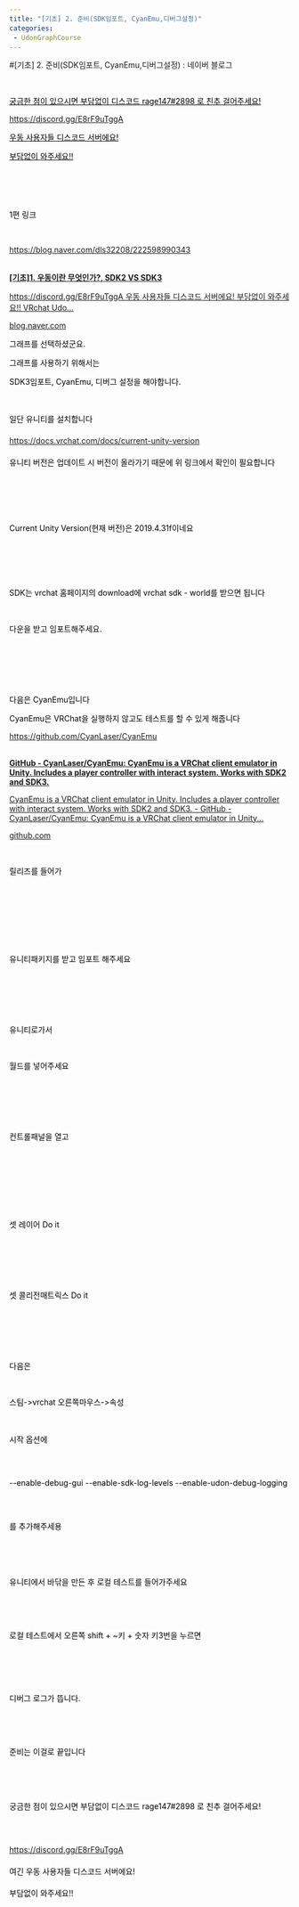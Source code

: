 ```yaml
---
title: "[기초] 2. 준비(SDK임포트, CyanEmu,디버그설정)"
categories:
 - UdonGraphCourse
---
```

#[기초] 2. 준비(SDK임포트, CyanEmu,디버그설정) : 네이버 블로그
<div class="wrap_rabbit pcol2 _param(1) _postViewArea222598993383" id="post-view222598993383">
<!-- Rabbit HTML --><div class="se-viewer se-theme-default" lang="ko-KR">
<!-- SE_DOC_HEADER_END -->
<div class="se-main-container">
<div class="se-component se-text se-l-default" id="SE-a3f99e16-0a00-43d2-b8d8-24b2e003ec8b">
<div class="se-component-content">
<div class="se-section se-section-text se-l-default">
<div class="se-module se-module-text">
<!-- SE-TEXT { --><p class="se-text-paragraph se-text-paragraph-align-" id="SE-4bea1449-5408-414a-bb11-5dd8458007a4" style=""><span class="se-fs- se-ff- se-style-unset" id="SE-74655edc-9772-469e-be7b-142bb6e60e5e" style="color:#000000;"><u>​</u></span></p><!-- } SE-TEXT --><!-- SE-TEXT { --><p class="se-text-paragraph se-text-paragraph-align-" id="SE-d87399f2-5ffd-467f-b6d7-3d92f40a709b" style=""><span class="se-fs- se-ff- se-style-unset" id="SE-2dd8f2e9-4c0e-41df-8da7-ac9fb1371e29" style="color:#000000;background-color:#ffffff;"><u>궁금한 점이 있으시면 부담없이 디스코드 rage147#2898 로 친추 걸어주세요!</u></span></p><!-- } SE-TEXT --><!-- SE-TEXT { --><p class="se-text-paragraph se-text-paragraph-align-" id="SE-4d6c5e45-197c-4180-9dec-8c29f4e3bf20" style=""><span class="se-fs- se-ff- se-style-unset" id="SE-842fe591-c429-42c9-8f50-8e15c0f31bfe" style="color:#000000;background-color:#ffffff;"><a class="se-link" href="https://discord.gg/E8rF9uTggA" target="_blank"><u>https://discord.gg/E8rF9uTggA</u></a></span></p><!-- } SE-TEXT --><!-- SE-TEXT { --><p class="se-text-paragraph se-text-paragraph-align-" id="SE-51ad0dd1-c72c-480d-a39c-75196ae91c41" style=""><span class="se-fs- se-ff- se-style-unset" id="SE-873e7262-c532-402b-8d57-a76e793805c4" style="color:#000000;background-color:#ffffff;"><u>우동 사용자들 디스코드 서버에요!</u></span></p><!-- } SE-TEXT --><!-- SE-TEXT { --><p class="se-text-paragraph se-text-paragraph-align-" id="SE-fe4b39f1-09f4-486b-98a4-0c5023088e4d" style=""><span class="se-fs- se-ff- se-style-unset" id="SE-8b147722-0b1e-4f09-8f86-dd56574d9ca7" style="color:#000000;background-color:#ffffff;"><u>부담없이 와주세요!!</u></span></p><!-- } SE-TEXT --><!-- SE-TEXT { --><p class="se-text-paragraph se-text-paragraph-align-" id="SE-36699c43-a993-4fa1-9537-80ce7b6e69bd" style=""><span class="se-fs- se-ff- se-style-unset" id="SE-e4ba56a1-050f-47cd-a68a-0cbb1d017346" style="color:#000000;"><u>​</u></span></p><!-- } SE-TEXT --><!-- SE-TEXT { --><p class="se-text-paragraph se-text-paragraph-align-left" id="SE-f85371ef-fb40-4be4-a7b0-c5787561c5c8" style="line-height:1.8;"><span class="se-fs-fs15 se-ff-nanumgothic se-style-unset" id="SE-ac512da7-1645-4971-8484-69e49f86bb9b" style="color:#000000;">​</span></p><!-- } SE-TEXT --><!-- SE-TEXT { --><p class="se-text-paragraph se-text-paragraph-align-" id="SE-821fbbac-d7e0-481b-bfa9-e733ca0c1178" style=""><span class="se-fs- se-ff-" id="SE-3fea0809-106a-4666-bb85-b0b25443c7f0" style="color:#000000;background-color:#ffffff;">1편 링크</span></p><!-- } SE-TEXT --><!-- SE-TEXT { --><p class="se-text-paragraph se-text-paragraph-align-" id="SE-142542dd-2f89-4a9c-ab53-fab7d40dedb2" style=""><span class="se-fs- se-ff-" id="SE-15024b6b-3adc-4a70-9a6a-fbf159f41c74" style="color:#000000;">​</span></p><!-- } SE-TEXT --><!-- SE-TEXT { --><p class="se-text-paragraph se-text-paragraph-align-" id="SE-052e8bee-ead6-44b5-bf40-f8a64b8277ee" style=""><span class="se-fs- se-ff-" id="SE-e3ae657d-02f4-4502-adce-61a744c99867" style="color:#000000;background-color:#ffffff;"><a class="se-link" href="https://blog.naver.com/dls32208/222598990343" target="_blank">https://blog.naver.com/dls32208/222598990343</a></span></p><!-- } SE-TEXT -->
</div>
</div>
</div>
</div> <div class="se-component se-oglink se-l-image" id="SE-6c1fd6c9-407b-49a8-a56d-1fc232eed41c">
<div class="se-component-content">
<div class="se-section se-section-oglink se-l-image se-section-align-">
<div class="se-module se-module-oglink">
<a class="se-oglink-thumbnail" href="https://blog.naver.com/dls32208/222598990343" target="_blank">
<img alt="" class="se-oglink-thumbnail-resource" src="https://dthumb-phinf.pstatic.net/?src=%22https%3A%2F%2Fblogimgs.pstatic.net%2Fnblog%2Fmylog%2Fpost%2Fog_default_image_160610.png%22&amp;type=ff120">
</a>
<a class="se-oglink-info" href="https://blog.naver.com/dls32208/222598990343" target="_blank">
<div class="se-oglink-info-container">
<strong class="se-oglink-title">[기초]1. 우동이란 무엇인가?, SDK2 VS SDK3</strong>
<p class="se-oglink-summary">https://discord.gg/E8rF9uTggA 우동 사용자들 디스코드 서버에요! 부담없이 와주세요!! VRchat Udo...</p>
<p class="se-oglink-url">blog.naver.com</p>
</div>
</a>
</div>
</div>
</div>
<script class="__se_module_data" data-module='{"type":"v2_oglink", "id" :"SE-6c1fd6c9-407b-49a8-a56d-1fc232eed41c", "data" : {"link" : "https://blog.naver.com/dls32208/222598990343", "isVideo" : "false", "thumbnail" : "https://dthumb-phinf.pstatic.net/?src=%22https%3A%2F%2Fblogimgs.pstatic.net%2Fnblog%2Fmylog%2Fpost%2Fog_default_image_160610.png%22&amp;type=ff120"}}' type="text/data"></script>
</div> <div class="se-component se-text se-l-default" id="SE-4c2cd798-5124-4f90-8a25-80d0daf73a22">
<div class="se-component-content">
<div class="se-section se-section-text se-l-default">
<div class="se-module se-module-text">
<!-- SE-TEXT { --><p class="se-text-paragraph se-text-paragraph-align-" id="SE-5882617b-f7d1-4999-ad98-c285f10f3779" style=""><span class="se-fs- se-ff-" id="SE-a3a41668-bdb7-4526-9b46-f32c226a95a2" style="color:#000000;background-color:#ffffff;">그래프를 선택하셨군요.</span></p><!-- } SE-TEXT --><!-- SE-TEXT { --><p class="se-text-paragraph se-text-paragraph-align-" id="SE-f920ab9f-9228-44a2-8889-89d2fcbefc22" style=""><span class="se-fs- se-ff-" id="SE-c7568950-7c12-4bce-b0bf-40ab7074ad88" style="color:#000000;background-color:#ffffff;">그래프를 사용하기 위해서는 </span></p><!-- } SE-TEXT --><!-- SE-TEXT { --><p class="se-text-paragraph se-text-paragraph-align-" id="SE-417ee0c5-cb7c-43c5-8f63-0fd95b39a78e" style=""><span class="se-fs- se-ff-" id="SE-01f03ccd-8120-434d-9a9b-26316196d9f1" style="color:#000000;background-color:#ffffff;">SDK3임포트, CyanEmu, 디버그 설정을 해야합니다.</span></p><!-- } SE-TEXT --><!-- SE-TEXT { --><p class="se-text-paragraph se-text-paragraph-align-" id="SE-b9199b89-0364-4a75-9997-825d34d6cb0e" style=""><span class="se-fs- se-ff-" id="SE-41c86b8c-7edb-4bc6-acd9-642d9ccfc70b" style="color:#000000;">​</span></p><!-- } SE-TEXT --><!-- SE-TEXT { --><p class="se-text-paragraph se-text-paragraph-align-left" id="SE-1967c0c8-5c9a-4c80-9c1b-f662381165aa" style="line-height:1.8;"><span class="se-fs-fs15 se-ff-nanumgothic se-style-unset" id="SE-098e956e-702f-44fe-a0b5-8f3c51bc9bee" style="color:#000000;background-color:#ffffff;">일단 유니티를 설치합니다</span></p><!-- } SE-TEXT --><!-- SE-TEXT { --><p class="se-text-paragraph se-text-paragraph-align-left" id="SE-e5873467-2142-4918-9db7-8812015b0e6c" style="line-height:1.8;"><span class="se-fs-fs15 se-ff-nanumgothic se-style-unset" id="SE-37482107-eb4a-4d7d-822a-899ea30640ab" style="color:#000000;background-color:#ffffff;"><a class="se-link" href="https://docs.vrchat.com/docs/current-unity-version" target="_blank"><u>https://docs.vrchat.com/docs/current-unity-version</u></a></span></p><!-- } SE-TEXT --><!-- SE-TEXT { --><p class="se-text-paragraph se-text-paragraph-align-left" id="SE-920d3feb-452f-466f-83e9-88cc67cb6180" style="line-height:1.8;"><span class="se-fs-fs15 se-ff-nanumgothic se-style-unset" id="SE-231ae295-3674-4d26-8f73-ba700a5312fa" style="color:#000000;background-color:#ffffff;">유니티 버전은 업데이트 시 버전이 올라가기 때문에 위 링크에서 확인이 필요합니다</span></p><!-- } SE-TEXT --><!-- SE-TEXT { --><p class="se-text-paragraph se-text-paragraph-align-left" id="SE-9c172815-b781-4a68-960d-38d678756e64" style="line-height:1.8;"><span class="se-fs-fs15 se-ff-nanumgothic se-style-unset" id="SE-4906c880-d8d4-47a7-8e45-cdf38c6024e0" style="color:#000000;background-color:#ffffff;">​</span></p><!-- } SE-TEXT --><!-- SE-TEXT { --><p class="se-text-paragraph se-text-paragraph-align-left" id="SE-d86c03ac-c7ea-4843-b1bd-5c81ab563154" style="line-height:1.8;"><span class="se-fs-fs15 se-ff-nanumgothic se-style-unset" id="SE-57eb5b4c-b92d-441f-8824-b16c2abd6446" style="color:#000000;background-color:#ffffff;">​</span></p><!-- } SE-TEXT --><!-- SE-TEXT { --><p class="se-text-paragraph se-text-paragraph-align-left" id="SE-8f9d1fea-5508-4748-905f-4db7487dc309" style="line-height:1.8;"><span class="se-fs-fs15 se-ff-nanumgothic se-style-unset" id="SE-1bec1fb7-4534-46b0-b75c-e23896e34d04" style="color:#000000;background-color:#ffffff;">Current Unity Version(현재 버전)은 2019.4.31f이네요</span></p><!-- } SE-TEXT -->
</div>
</div>
</div>
</div> <div class="se-component se-image se-l-default" id="SE-075d62c5-319c-4b0a-80a1-3577e124bdff">
<div class="se-component-content se-component-content-fit">
<div class="se-section se-section-image se-l-default se-section-align-left">
<div class="se-module se-module-image" style="">
<a class="se-module-image-link __se_image_link __se_link" data-linkdata='{"id" : "SE-075d62c5-319c-4b0a-80a1-3577e124bdff", "src" : "https://raw.githubusercontent.com/rage147-OwO/rage147-OwO.github.io/master/_images/images/2021-12-19-[기초] 2. 준비(SDK임포트, CyanEmu,디버그설정)/0.png", "originalWidth" : "773", "originalHeight" : "637", "linkUse" : "false", "link" : ""}' data-linktype="img" href="#" onclick="return false;" style="">
<img alt="" class="se-image-resource" src="https://raw.githubusercontent.com/rage147-OwO/rage147-OwO.github.io/master/_images/images/2021-12-19-[기초] 2. 준비(SDK임포트, CyanEmu,디버그설정)/0.png">
</a>
</div>
</div>
</div>
</div>
<div class="se-component se-image se-l-default" id="SE-13968244-e6a8-496b-b5ca-805770937247">
<div class="se-component-content se-component-content-fit">
<div class="se-section se-section-image se-l-default se-section-align-left">
<div class="se-module se-module-image" style="">
<a class="se-module-image-link __se_image_link __se_link" data-linkdata='{"id" : "SE-13968244-e6a8-496b-b5ca-805770937247", "src" : "https://raw.githubusercontent.com/rage147-OwO/rage147-OwO.github.io/master/_images/images/2021-12-19-[기초] 2. 준비(SDK임포트, CyanEmu,디버그설정)/1.png", "originalWidth" : "773", "originalHeight" : "424", "linkUse" : "false", "link" : ""}' data-linktype="img" href="#" onclick="return false;" style="">
<img alt="" class="se-image-resource" src="https://raw.githubusercontent.com/rage147-OwO/rage147-OwO.github.io/master/_images/images/2021-12-19-[기초] 2. 준비(SDK임포트, CyanEmu,디버그설정)/1.png">
</a>
</div>
</div>
</div>
</div>
<div class="se-component se-text se-l-default" id="SE-f5b04435-5dc9-4283-9d51-25bb5000a1ad">
<div class="se-component-content">
<div class="se-section se-section-text se-l-default">
<div class="se-module se-module-text">
<!-- SE-TEXT { --><p class="se-text-paragraph se-text-paragraph-align-" id="SE-299eeb25-f52b-43d4-a43c-a65be9794603" style=""><span class="se-fs- se-ff-" id="SE-0a97e811-eece-4b4e-8ae1-edeade640733" style="color:#000000;">​</span></p><!-- } SE-TEXT --><!-- SE-TEXT { --><p class="se-text-paragraph se-text-paragraph-align-" id="SE-9809c1f3-1417-4840-8345-03b6139ce0cc" style=""><span class="se-fs- se-ff-" id="SE-995de317-79fd-41c7-883d-b494aeee7d98" style="color:#000000;background-color:#ffffff;">SDK는 </span><span class="se-fs-fs15 se-ff-nanumgothic se-style-unset" id="SE-77e01f14-6dc1-4a27-a2f4-7a7ebe0e3b40" style="color:#000000;background-color:#ffffff;">vrchat 홈페이지의 download에 vrchat sdk - world를 받으면 됩니다</span></p><!-- } SE-TEXT -->
</div>
</div>
</div>
</div> <div class="se-component se-image se-l-default" id="SE-23364427-9f42-4311-9d72-e7ff3baad72d">
<div class="se-component-content se-component-content-fit">
<div class="se-section se-section-image se-l-default se-section-align-">
<div class="se-module se-module-image" style="">
<a class="se-module-image-link __se_image_link __se_link" data-linkdata='{"id" : "SE-23364427-9f42-4311-9d72-e7ff3baad72d", "src" : "https://raw.githubusercontent.com/rage147-OwO/rage147-OwO.github.io/master/_images/images/2021-12-19-[기초] 2. 준비(SDK임포트, CyanEmu,디버그설정)/2.png", "originalWidth" : "773", "originalHeight" : "473", "linkUse" : "false", "link" : ""}' data-linktype="img" href="#" onclick="return false;" style="">
<img alt="" class="se-image-resource" src="https://raw.githubusercontent.com/rage147-OwO/rage147-OwO.github.io/master/_images/images/2021-12-19-[기초] 2. 준비(SDK임포트, CyanEmu,디버그설정)/2.png">
</a>
</div>
</div>
</div>
</div>
<div class="se-component se-text se-l-default" id="SE-b9c9372f-4eb0-4f9b-9ef5-f66b51ddee11">
<div class="se-component-content">
<div class="se-section se-section-text se-l-default">
<div class="se-module se-module-text">
<!-- SE-TEXT { --><p class="se-text-paragraph se-text-paragraph-align-" id="SE-3b59f601-e16d-4b00-9a52-6004201fe3d2" style=""><span class="se-fs- se-ff-" id="SE-fc20509e-55de-475f-bfa1-79bb635a973e" style="color:#000000;background-color:#ffffff;">다운을 받고 임포트해주세요.</span></p><!-- } SE-TEXT --><!-- SE-TEXT { --><p class="se-text-paragraph se-text-paragraph-align-" id="SE-f8682c48-3edb-4097-83cc-883a7f384d66" style=""><span class="se-fs- se-ff-" id="SE-c8c4c6a8-4f36-4e96-86ab-9a9f090e9264" style="color:#000000;">​</span></p><!-- } SE-TEXT --><!-- SE-TEXT { --><p class="se-text-paragraph se-text-paragraph-align-" id="SE-82471ca3-d575-48e2-9924-19bf30605e0b" style=""><span class="se-fs- se-ff-" id="SE-997ed674-956f-45c7-b8eb-737770891898" style="color:#000000;">​</span></p><!-- } SE-TEXT --><!-- SE-TEXT { --><p class="se-text-paragraph se-text-paragraph-align-" id="SE-a9e95c86-a9e0-44b2-9af0-6dfab9ded75a" style=""><span class="se-fs- se-ff-" id="SE-05ad237e-93a6-4cf2-9038-ee3bc394b888" style="color:#000000;">​</span></p><!-- } SE-TEXT --><!-- SE-TEXT { --><p class="se-text-paragraph se-text-paragraph-align-" id="SE-940baa88-f965-4a16-860e-6cf3c2e8019a" style=""><span class="se-fs- se-ff-" id="SE-7e1638dc-f386-4d1e-8469-791fa8244e9a" style="color:#000000;background-color:#ffffff;">다음은 CyanEmu입니다</span></p><!-- } SE-TEXT --><!-- SE-TEXT { --><p class="se-text-paragraph se-text-paragraph-align-" id="SE-22159658-239c-49a5-9165-4d220048d765" style=""><span class="se-fs- se-ff-" id="SE-f5d59ec9-f069-4bb5-aeb7-72f087db8428" style="color:#000000;background-color:#ffffff;">CyanEmu은 VRChat을 실행하지 않고도 테스트를 할 수 있게 해줍니다</span></p><!-- } SE-TEXT --><!-- SE-TEXT { --><p class="se-text-paragraph se-text-paragraph-align-" id="SE-8ecca86e-c1df-45ba-afd5-3f2bcbbe92d0" style=""><span class="se-fs- se-ff-" id="SE-9bb65cd1-b3e4-4979-9a75-56e579c99d17" style="color:#000000;background-color:#ffffff;"><a class="se-link" href="https://github.com/CyanLaser/CyanEmu" target="_blank">https://github.com/CyanLaser/CyanEmu</a></span></p><!-- } SE-TEXT -->
</div>
</div>
</div>
</div> <div class="se-component se-oglink se-l-large_image" id="SE-34820224-77d9-4a98-9648-dcacf420c1a1">
<div class="se-component-content">
<div class="se-section se-section-oglink se-l-large_image se-section-align-">
<div class="se-module se-module-oglink">
<a class="se-oglink-thumbnail" href="https://github.com/CyanLaser/CyanEmu" target="_blank">
<img alt="" class="se-oglink-thumbnail-resource" src="https://dthumb-phinf.pstatic.net/?src=%22https%3A%2F%2Fopengraph.githubassets.com%2F0b4d3006d4548f4eee632cf1a506197cfe98fdb4a122a9293a796760274d5224%2FCyanLaser%2FCyanEmu%22&amp;type=ff500_300"/>
</a>
<a class="se-oglink-info" href="https://github.com/CyanLaser/CyanEmu" target="_blank">
<div class="se-oglink-info-container">
<strong class="se-oglink-title">GitHub - CyanLaser/CyanEmu: CyanEmu is a VRChat client emulator in Unity. Includes a player controller with interact system. Works with SDK2 and SDK3.</strong>
<p class="se-oglink-summary">CyanEmu is a VRChat client emulator in Unity. Includes a player controller with interact system. Works with SDK2 and SDK3. - GitHub - CyanLaser/CyanEmu: CyanEmu is a VRChat client emulator in Unity...</p>
<p class="se-oglink-url">github.com</p>
</div>
</a>
</div>
</div>
</div>
<script class="__se_module_data" data-module='{"type":"v2_oglink", "id" :"SE-34820224-77d9-4a98-9648-dcacf420c1a1", "data" : {"link" : "https://github.com/CyanLaser/CyanEmu", "isVideo" : "false", "thumbnail" : "https://dthumb-phinf.pstatic.net/?src=%22https%3A%2F%2Fopengraph.githubassets.com%2F0b4d3006d4548f4eee632cf1a506197cfe98fdb4a122a9293a796760274d5224%2FCyanLaser%2FCyanEmu%22&amp;type=ff500_300"}}' type="text/data"></script>
</div> <div class="se-component se-image se-l-default" id="SE-8e4f0098-b661-4283-ace8-a2965d92018a">
<div class="se-component-content se-component-content-fit">
<div class="se-section se-section-image se-l-default se-section-align-">
<div class="se-module se-module-image" style="">
<a class="se-module-image-link __se_image_link __se_link" data-linkdata='{"id" : "SE-8e4f0098-b661-4283-ace8-a2965d92018a", "src" : "https://postfiles.pstatic.net/MjAyMTEyMTlfOTYg/MDAxNjM5ODUzODM5NzYx.RlawFHA9KVrS_d_B0jHsLnpVKDJbOM9ao5e86UjHwKQg.Nhp9I2j14YC6haDCFQYUCUDax_02uQc-kFGiuPbiD58g.PNG.dls32208/image.png", "originalWidth" : "962", "originalHeight" : "1049", "linkUse" : "false", "link" : ""}' data-linktype="img" href="#" onclick="return false;" style="">
<img alt="" class="se-image-resource" data-height="965" data-lazy-src="https://postfiles.pstatic.net/MjAyMTEyMTlfOTYg/MDAxNjM5ODUzODM5NzYx.RlawFHA9KVrS_d_B0jHsLnpVKDJbOM9ao5e86UjHwKQg.Nhp9I2j14YC6haDCFQYUCUDax_02uQc-kFGiuPbiD58g.PNG.dls32208/image.png?type=w773" data-width="886" src="https://raw.githubusercontent.com/rage147-OwO/rage147-OwO.github.io/master/_images/images/2021-12-19-[기초] 2. 준비(SDK임포트, CyanEmu,디버그설정)/3.png"/>
</a>
</div>
</div>
</div>
</div>
<div class="se-component se-text se-l-default" id="SE-2f229211-7887-455d-8917-4d0bf35abf40">
<div class="se-component-content">
<div class="se-section se-section-text se-l-default">
<div class="se-module se-module-text">
<!-- SE-TEXT { --><p class="se-text-paragraph se-text-paragraph-align-" id="SE-86bb38ca-d96a-4ab3-beec-cb6f6b2616c8" style=""><span class="se-fs- se-ff-" id="SE-c6df303a-09af-4e1f-aca5-a651aebd9b8a" style="color:#000000;background-color:#ffffff;">릴리즈를 들어가</span></p><!-- } SE-TEXT --><!-- SE-TEXT { --><p class="se-text-paragraph se-text-paragraph-align-" id="SE-e8ddd6bc-2152-45b7-9f84-8af763a196fb" style=""><span class="se-fs- se-ff-" id="SE-d7a24709-7785-40e0-b6dc-7f7d122f3772" style="color:#000000;">​</span></p><!-- } SE-TEXT --><!-- SE-TEXT { --><p class="se-text-paragraph se-text-paragraph-align-" id="SE-b8865a6d-d72b-44f1-874f-23b9bcaa2396" style=""><span class="se-fs- se-ff-" id="SE-65bde51f-9d75-4b81-8a07-4450f8af70b5" style="color:#000000;">​</span></p><!-- } SE-TEXT --><!-- SE-TEXT { --><p class="se-text-paragraph se-text-paragraph-align-" id="SE-f0c1b905-bec5-4955-82e2-f4335c5677ea" style=""><span class="se-fs- se-ff-" id="SE-78f3abb0-e4dc-44bb-be2e-92403e50352f" style="color:#000000;">​</span></p><!-- } SE-TEXT -->
</div>
</div>
</div>
</div> <div class="se-component se-image se-l-default" id="SE-7a8430cb-be05-4aa6-8054-2307206ee6f5">
<div class="se-component-content se-component-content-fit">
<div class="se-section se-section-image se-l-default se-section-align-">
<div class="se-module se-module-image" style="">
<a class="se-module-image-link __se_image_link __se_link" data-linkdata='{"id" : "SE-7a8430cb-be05-4aa6-8054-2307206ee6f5", "src" : "https://postfiles.pstatic.net/MjAyMTEyMTlfMTgg/MDAxNjM5ODUzODYyODM3.4T6G9wmkbIo9Wn3s49MbYUnN66tzVNEC5L0-jqpKv9sg.MgNyp5Obnf1s0Chco6DWHM_faJt0QkLLPopgGVwkV_wg.PNG.dls32208/image.png", "originalWidth" : "962", "originalHeight" : "1049", "linkUse" : "false", "link" : ""}' data-linktype="img" href="#" onclick="return false;" style="">
<img alt="" class="se-image-resource" data-height="965" data-lazy-src="https://postfiles.pstatic.net/MjAyMTEyMTlfMTgg/MDAxNjM5ODUzODYyODM3.4T6G9wmkbIo9Wn3s49MbYUnN66tzVNEC5L0-jqpKv9sg.MgNyp5Obnf1s0Chco6DWHM_faJt0QkLLPopgGVwkV_wg.PNG.dls32208/image.png?type=w773" data-width="886" src="https://raw.githubusercontent.com/rage147-OwO/rage147-OwO.github.io/master/_images/images/2021-12-19-[기초] 2. 준비(SDK임포트, CyanEmu,디버그설정)/4.png"/>
</a>
</div>
</div>
</div>
</div>
<div class="se-component se-text se-l-default" id="SE-fc805762-9f9f-419c-8515-1807745d000c">
<div class="se-component-content">
<div class="se-section se-section-text se-l-default">
<div class="se-module se-module-text">
<!-- SE-TEXT { --><p class="se-text-paragraph se-text-paragraph-align-" id="SE-91c30b27-1af7-4d2d-b779-690f006e991a" style=""><span class="se-fs- se-ff-" id="SE-4e0f6afc-5d54-48c9-8040-0f28b643ff52" style="color:#000000;background-color:#ffffff;">유니티패키지를 받고 임포트 해주세요</span></p><!-- } SE-TEXT --><!-- SE-TEXT { --><p class="se-text-paragraph se-text-paragraph-align-" id="SE-4685ebcd-ec56-4f3a-9a6d-67b4a98d441f" style=""><span class="se-fs- se-ff-" id="SE-12eae458-57be-4cdd-aeaf-85849f282fd9" style="color:#000000;">​</span></p><!-- } SE-TEXT --><!-- SE-TEXT { --><p class="se-text-paragraph se-text-paragraph-align-" id="SE-5771184a-aec3-4d75-aa67-344f03ac555a" style=""><span class="se-fs- se-ff-" id="SE-143df8d6-44bc-46a7-9f49-abe65abdbb67" style="color:#000000;">​</span></p><!-- } SE-TEXT --><!-- SE-TEXT { --><p class="se-text-paragraph se-text-paragraph-align-" id="SE-044052c2-487d-4dbe-b9f2-a7f61088fe4e" style=""><span class="se-fs- se-ff-" id="SE-2e26b475-127c-40a3-a045-253a4f8410d0" style="color:#000000;">​</span></p><!-- } SE-TEXT --><!-- SE-TEXT { --><p class="se-text-paragraph se-text-paragraph-align-" id="SE-ea307c6d-4dee-4b14-9c2b-115ece946e06" style=""><span class="se-fs- se-ff-" id="SE-9f2fb9d1-6e43-4e71-8795-fcd03c597a24" style="color:#000000;background-color:#ffffff;">유니티로가서</span></p><!-- } SE-TEXT -->
</div>
</div>
</div>
</div> <div class="se-component se-image se-l-default" id="SE-f1530840-04c6-4bfc-a4b8-e330b62da5f3">
<div class="se-component-content se-component-content-fit">
<div class="se-section se-section-image se-l-default se-section-align-">
<div class="se-module se-module-image" style="">
<a class="se-module-image-link __se_image_link __se_link" data-linkdata='{"id" : "SE-f1530840-04c6-4bfc-a4b8-e330b62da5f3", "src" : "https://raw.githubusercontent.com/rage147-OwO/rage147-OwO.github.io/master/_images/images/2021-12-19-[기초] 2. 준비(SDK임포트, CyanEmu,디버그설정)/5.png", "originalWidth" : "773", "originalHeight" : "363", "linkUse" : "false", "link" : ""}' data-linktype="img" href="#" onclick="return false;" style="">
<img alt="" class="se-image-resource" src="https://raw.githubusercontent.com/rage147-OwO/rage147-OwO.github.io/master/_images/images/2021-12-19-[기초] 2. 준비(SDK임포트, CyanEmu,디버그설정)/5.png"/>
</a>
</div>
</div>
</div>
</div>
<div class="se-component se-text se-l-default" id="SE-c35aaabd-0384-4487-be8a-cb52186334e9">
<div class="se-component-content">
<div class="se-section se-section-text se-l-default">
<div class="se-module se-module-text">
<!-- SE-TEXT { --><p class="se-text-paragraph se-text-paragraph-align-" id="SE-053bc1f4-6a91-4d9c-9cc3-d451e363ed81" style=""><span class="se-fs- se-ff-" id="SE-b9c49eb3-0a6b-4a6b-a231-a06ce6910a68" style="color:#000000;background-color:#ffffff;">월드를 넣어주세요</span></p><!-- } SE-TEXT --><!-- SE-TEXT { --><p class="se-text-paragraph se-text-paragraph-align-" id="SE-a8e9637e-ad01-4786-8c71-1ae5f02c9003" style=""><span class="se-fs- se-ff-" id="SE-efb06c0f-3015-4c39-b8f7-fde442fccc6f" style="color:#000000;">​</span></p><!-- } SE-TEXT --><!-- SE-TEXT { --><p class="se-text-paragraph se-text-paragraph-align-" id="SE-4fb0e136-db2a-43f7-ba9f-945e3655c930" style=""><span class="se-fs- se-ff-" id="SE-2d9d9a4a-26b4-48be-b04a-b9e7f9f0d694" style="color:#000000;">​</span></p><!-- } SE-TEXT -->
</div>
</div>
</div>
</div> <div class="se-component se-image se-l-default" id="SE-4cc791e9-fd9c-4f92-88cf-009075fbbb66">
<div class="se-component-content se-component-content-normal">
<div class="se-section se-section-image se-l-default se-section-align-" style="max-width:641px;">
<div class="se-module se-module-image" style="">
<a class="se-module-image-link __se_image_link __se_link" data-linkdata='{"id" : "SE-4cc791e9-fd9c-4f92-88cf-009075fbbb66", "src" : "https://raw.githubusercontent.com/rage147-OwO/rage147-OwO.github.io/master/_images/images/2021-12-19-[기초] 2. 준비(SDK임포트, CyanEmu,디버그설정)/6.png", "originalWidth" : "641", "originalHeight" : "494", "linkUse" : "false", "link" : ""}' data-linktype="img" href="#" onclick="return false;" style="">
<img alt="" class="se-image-resource" src="https://raw.githubusercontent.com/rage147-OwO/rage147-OwO.github.io/master/_images/images/2021-12-19-[기초] 2. 준비(SDK임포트, CyanEmu,디버그설정)/6.png"/>
</a>
</div>
</div>
</div>
</div>
<div class="se-component se-text se-l-default" id="SE-463fc619-1977-4dae-aec6-302cc73f4716">
<div class="se-component-content">
<div class="se-section se-section-text se-l-default">
<div class="se-module se-module-text">
<!-- SE-TEXT { --><p class="se-text-paragraph se-text-paragraph-align-" id="SE-9edca6ca-c244-43d6-b4ba-40d02b164c68" style=""><span class="se-fs- se-ff-" id="SE-c8b8c840-3fb7-40e9-8a95-928c2c6af12f" style="color:#000000;background-color:#ffffff;">컨트롤패널을 열고</span></p><!-- } SE-TEXT --><!-- SE-TEXT { --><p class="se-text-paragraph se-text-paragraph-align-" id="SE-d3207de7-d2aa-4cb2-9c03-70ecf009177b" style=""><span class="se-fs- se-ff-" id="SE-d26d2da5-4354-47f5-93c2-92f859acedf6" style="color:#000000;">​</span></p><!-- } SE-TEXT --><!-- SE-TEXT { --><p class="se-text-paragraph se-text-paragraph-align-" id="SE-1bf68f35-9a75-44ef-899c-d2a64587a6b8" style=""><span class="se-fs- se-ff-" id="SE-2950c5ba-cdfd-44e5-bd0d-17d1dad2ec47" style="color:#000000;">​</span></p><!-- } SE-TEXT --><!-- SE-TEXT { --><p class="se-text-paragraph se-text-paragraph-align-" id="SE-43da8439-865f-4271-8046-74f487d250b5" style=""><span class="se-fs- se-ff-" id="SE-c6503ebe-54bc-45a6-939d-4c8948f02a64" style="color:#000000;">​</span></p><!-- } SE-TEXT -->
</div>
</div>
</div>
</div> <div class="se-component se-image se-l-default" id="SE-fe024e75-4f5a-4600-8810-3287e90466a8">
<div class="se-component-content se-component-content-fit">
<div class="se-section se-section-image se-l-default se-section-align-">
<div class="se-module se-module-image" style="">
<a class="se-module-image-link __se_image_link __se_link" data-linkdata='{"id" : "SE-fe024e75-4f5a-4600-8810-3287e90466a8", "src" : "https://raw.githubusercontent.com/rage147-OwO/rage147-OwO.github.io/master/_images/images/2021-12-19-[기초] 2. 준비(SDK임포트, CyanEmu,디버그설정)/7.png", "originalWidth" : "766", "originalHeight" : "790", "linkUse" : "false", "link" : ""}' data-linktype="img" href="#" onclick="return false;" style="">
<img alt="" class="se-image-resource" src="https://raw.githubusercontent.com/rage147-OwO/rage147-OwO.github.io/master/_images/images/2021-12-19-[기초] 2. 준비(SDK임포트, CyanEmu,디버그설정)/7.png"/>
</a>
</div>
</div>
</div>
</div>
<div class="se-component se-text se-l-default" id="SE-31eaa96e-5f03-43e7-9117-99a6ca5f43c5">
<div class="se-component-content">
<div class="se-section se-section-text se-l-default">
<div class="se-module se-module-text">
<!-- SE-TEXT { --><p class="se-text-paragraph se-text-paragraph-align-" id="SE-a77c675e-1a72-4d20-b231-3037fe75be08" style=""><span class="se-fs- se-ff-" id="SE-4faf4b0a-c01e-4bc2-9d90-a362b82568ee" style="color:#000000;background-color:#ffffff;">셋 레이어 Do it</span></p><!-- } SE-TEXT --><!-- SE-TEXT { --><p class="se-text-paragraph se-text-paragraph-align-" id="SE-07176ee0-2713-4a65-836d-f676cb64cf0c" style=""><span class="se-fs- se-ff-" id="SE-c906a2ba-f632-4244-b079-7ab3c343765e" style="color:#000000;">​</span></p><!-- } SE-TEXT --><!-- SE-TEXT { --><p class="se-text-paragraph se-text-paragraph-align-" id="SE-dce65006-4074-4046-adab-a7c1f816c4af" style=""><span class="se-fs- se-ff-" id="SE-a4e1a3af-9a6d-497c-b551-6ecbeb1c0c88" style="color:#000000;">​</span></p><!-- } SE-TEXT -->
</div>
</div>
</div>
</div> <div class="se-component se-image se-l-default" id="SE-95e1a23f-f442-4760-923e-0dc97f9972ea">
<div class="se-component-content se-component-content-fit">
<div class="se-section se-section-image se-l-default se-section-align-">
<div class="se-module se-module-image" style="">
<a class="se-module-image-link __se_image_link __se_link" data-linkdata='{"id" : "SE-95e1a23f-f442-4760-923e-0dc97f9972ea", "src" : "https://raw.githubusercontent.com/rage147-OwO/rage147-OwO.github.io/master/_images/images/2021-12-19-[기초] 2. 준비(SDK임포트, CyanEmu,디버그설정)/8.png", "originalWidth" : "729", "originalHeight" : "776", "linkUse" : "false", "link" : ""}' data-linktype="img" href="#" onclick="return false;" style="">
<img alt="" class="se-image-resource" src="https://raw.githubusercontent.com/rage147-OwO/rage147-OwO.github.io/master/_images/images/2021-12-19-[기초] 2. 준비(SDK임포트, CyanEmu,디버그설정)/8.png"/>
</a>
</div>
</div>
</div>
</div>
<div class="se-component se-text se-l-default" id="SE-6f39d943-4ac1-4d6b-8c8d-7e56ffb838a9">
<div class="se-component-content">
<div class="se-section se-section-text se-l-default">
<div class="se-module se-module-text">
<!-- SE-TEXT { --><p class="se-text-paragraph se-text-paragraph-align-" id="SE-8ec4b007-c900-428a-993a-e4c11cc4d1c7" style=""><span class="se-fs- se-ff-" id="SE-9b119deb-f13b-422b-b127-e5cb6e51250e" style="color:#000000;background-color:#ffffff;">셋 콜리전매트릭스 Do it</span></p><!-- } SE-TEXT --><!-- SE-TEXT { --><p class="se-text-paragraph se-text-paragraph-align-" id="SE-374ffb8b-13dd-4fa8-9f5b-326405338385" style=""><span class="se-fs- se-ff-" id="SE-0f58ae61-a51f-42e6-a769-3d983a8f7815" style="color:#000000;">​</span></p><!-- } SE-TEXT --><!-- SE-TEXT { --><p class="se-text-paragraph se-text-paragraph-align-" id="SE-88bc3c1e-42bc-4fd9-867f-d43329ed856e" style=""><span class="se-fs- se-ff-" id="SE-30b307c7-441c-4ac5-a49a-6b4835a6bace" style="color:#000000;">​</span></p><!-- } SE-TEXT --><!-- SE-TEXT { --><p class="se-text-paragraph se-text-paragraph-align-" id="SE-48e80337-c962-4aee-b8ec-3e1ca4ac82d4" style=""><span class="se-fs- se-ff-" id="SE-2ce70665-7e05-40e9-932d-194fd3441bb5" style="color:#000000;">​</span></p><!-- } SE-TEXT --><!-- SE-TEXT { --><p class="se-text-paragraph se-text-paragraph-align-" id="SE-96ecb727-eac6-4bed-affe-04473aada55d" style=""><span class="se-fs- se-ff-" id="SE-25919128-d9ca-4cdc-9515-5e1ecd00541f" style="color:#000000;background-color:#ffffff;">다음은</span></p><!-- } SE-TEXT -->
</div>
</div>
</div>
</div> <div class="se-component se-image se-l-default" id="SE-3084f261-d449-46c8-95d5-ad07402f2798">
<div class="se-component-content se-component-content-fit">
<div class="se-section se-section-image se-l-default se-section-align-">
<div class="se-module se-module-image" style="">
<a class="se-module-image-link __se_image_link __se_link" data-linkdata='{"id" : "SE-3084f261-d449-46c8-95d5-ad07402f2798", "src" : "https://raw.githubusercontent.com/rage147-OwO/rage147-OwO.github.io/master/_images/images/2021-12-19-[기초] 2. 준비(SDK임포트, CyanEmu,디버그설정)/9.png", "originalWidth" : "773", "originalHeight" : "460", "linkUse" : "false", "link" : ""}' data-linktype="img" href="#" onclick="return false;" style="">
<img alt="" class="se-image-resource" src="https://raw.githubusercontent.com/rage147-OwO/rage147-OwO.github.io/master/_images/images/2021-12-19-[기초] 2. 준비(SDK임포트, CyanEmu,디버그설정)/9.png"/>
</a>
</div>
</div>
</div>
</div>
<div class="se-component se-text se-l-default" id="SE-a7c5f387-a9a4-48a2-9108-fe7f51e6b9a8">
<div class="se-component-content">
<div class="se-section se-section-text se-l-default">
<div class="se-module se-module-text">
<!-- SE-TEXT { --><p class="se-text-paragraph se-text-paragraph-align-" id="SE-8e794244-d91d-4b6f-980d-ac5727361fff" style=""><span class="se-fs-fs15 se-ff-nanumgothic se-style-unset" id="SE-04fc3a21-9992-432f-9026-316a8b3984e6" style="color:#000000;background-color:#ffffff;">스팀-&gt;vrchat 오른쪽마우스-&gt;속성</span></p><!-- } SE-TEXT --><!-- SE-TEXT { --><p class="se-text-paragraph se-text-paragraph-align-" id="SE-6b263bd6-40fe-4e42-ac25-606cae300f3f" style=""><span class="se-fs-fs15 se-ff-nanumgothic se-style-unset" id="SE-f377e569-6bab-4a66-8ec3-4e6a9b905a61" style="color:#000000;">​</span></p><!-- } SE-TEXT --><!-- SE-TEXT { --><p class="se-text-paragraph se-text-paragraph-align-left" id="SE-e0ef3f9b-79e2-4ac9-905d-d9b9a3fe0f0e" style="line-height:1.8;"><span class="se-fs-fs15 se-ff-nanumgothic se-style-unset" id="SE-58dec9e6-d775-4471-a716-dbd3ad965439" style="color:#000000;background-color:#ffffff;">시작 옵션에 </span></p><!-- } SE-TEXT --><!-- SE-TEXT { --><p class="se-text-paragraph se-text-paragraph-align-left" id="SE-0afebc9e-7023-41e5-bf1b-07a764f7cdbc" style="line-height:1.8;"><span class="se-fs-fs15 se-ff-nanumgothic se-style-unset" id="SE-6b83a2eb-b488-4c4d-a31f-413fbdc673a3" style="color:#000000;background-color:#ffffff;">​</span></p><!-- } SE-TEXT --><!-- SE-TEXT { --><p class="se-text-paragraph se-text-paragraph-align-left" id="SE-310f0391-e615-446d-b12b-62e23b20d535" style="line-height:1.8;"><span class="se-fs-fs15 se-ff-nanumgothic se-style-unset" id="SE-20fbb1aa-f9a0-4c19-b990-65d72c2e7249" style="color:#000000;background-color:#ffffff;">--enable-debug-gui --enable-sdk-log-levels --enable-udon-debug-logging</span></p><!-- } SE-TEXT --><!-- SE-TEXT { --><p class="se-text-paragraph se-text-paragraph-align-left" id="SE-950c1c41-c6a6-42e6-a091-a8937d51a1c0" style="line-height:1.8;"><span class="se-fs-fs15 se-ff-nanumgothic se-style-unset" id="SE-fd3c73d0-bbf1-4258-8b77-d04492e58dbd" style="color:#000000;background-color:#ffffff;">​</span></p><!-- } SE-TEXT --><!-- SE-TEXT { --><p class="se-text-paragraph se-text-paragraph-align-left" id="SE-22dfbd54-f880-4288-b5ec-06103b6e990f" style="line-height:1.8;"><span class="se-fs-fs15 se-ff-nanumgothic se-style-unset" id="SE-7415cc98-39df-49d6-872a-11f650f564f2" style="color:#000000;background-color:#ffffff;">를 추가해주세용</span></p><!-- } SE-TEXT --><!-- SE-TEXT { --><p class="se-text-paragraph se-text-paragraph-align-" id="SE-40532416-cffd-421c-a7f5-a8a835a8443c" style=""><span class="se-fs- se-ff-" id="SE-2926704b-7ad6-4280-aa48-4d9da7fcdd7c" style="color:#000000;">​</span></p><!-- } SE-TEXT --><!-- SE-TEXT { --><p class="se-text-paragraph se-text-paragraph-align-" id="SE-e0dac180-acc5-4973-812c-7fcd0d5d22b6" style=""><span class="se-fs- se-ff-" id="SE-55de8ed1-1681-44c5-8bda-4b9e37d80cdc" style="color:#000000;">​</span></p><!-- } SE-TEXT --><!-- SE-TEXT { --><p class="se-text-paragraph se-text-paragraph-align-" id="SE-d9aa7ee3-2e3d-4148-b5d3-57d27ad768b8" style=""><span class="se-fs- se-ff-" id="SE-fe0b5b87-fe82-43ca-a23b-07f33949f860" style="color:#000000;background-color:#ffffff;">유니티에서 바닦을 만든 후 로컬 테스트를 들어가주세요</span></p><!-- } SE-TEXT -->
</div>
</div>
</div>
</div> <div class="se-component se-image se-l-default" id="SE-c9ce0f5e-3a7c-4b3f-b734-01b959210885">
<div class="se-component-content se-component-content-normal">
<div class="se-section se-section-image se-l-default se-section-align-" style="max-width:524px;">
<div class="se-module se-module-image" style="">
<a class="se-module-image-link __se_image_link __se_link" data-linkdata='{"id" : "SE-c9ce0f5e-3a7c-4b3f-b734-01b959210885", "src" : "https://postfiles.pstatic.net/MjAyMTEyMjVfOTQg/MDAxNjQwNDEyMzIwNTAz.LjL4hXMssoVWFMj5rSFWqN3MhtGgMSTLH_SwREDBVUgg.Nfyq-187jmVH7rkvtiG37eFlaAByxIZUIUBPIc9Wa3sg.PNG.dls32208/image.png", "originalWidth" : "524", "originalHeight" : "630", "linkUse" : "false", "link" : ""}' data-linktype="img" href="#" onclick="return false;" style="">
<img alt="" class="se-image-resource" data-height="630" data-lazy-src="https://postfiles.pstatic.net/MjAyMTEyMjVfOTQg/MDAxNjQwNDEyMzIwNTAz.LjL4hXMssoVWFMj5rSFWqN3MhtGgMSTLH_SwREDBVUgg.Nfyq-187jmVH7rkvtiG37eFlaAByxIZUIUBPIc9Wa3sg.PNG.dls32208/image.png?type=w773" data-width="524" src="https://raw.githubusercontent.com/rage147-OwO/rage147-OwO.github.io/master/_images/images/2021-12-19-[기초] 2. 준비(SDK임포트, CyanEmu,디버그설정)/10.png"/>
</a>
</div>
</div>
</div>
</div>
<div class="se-component se-text se-l-default" id="SE-d62194a8-fe10-4e61-b420-2addfede31b5">
<div class="se-component-content">
<div class="se-section se-section-text se-l-default">
<div class="se-module se-module-text">
<!-- SE-TEXT { --><p class="se-text-paragraph se-text-paragraph-align-" id="SE-e9242e75-f8ed-448a-97a8-c67c89159ba4" style=""><span class="se-fs- se-ff-" id="SE-e90e1724-33cd-4345-a7a7-97993795f259" style="color:#000000;">​</span></p><!-- } SE-TEXT --><!-- SE-TEXT { --><p class="se-text-paragraph se-text-paragraph-align-" id="SE-7c0bdb3f-e5d7-4ce5-9505-9c9b6a89ead5" style=""><span class="se-fs-fs15 se-ff-nanumgothic se-style-unset" id="SE-f566639e-cfef-4976-83b1-b9ba20833eca" style="color:#000000;background-color:#ffffff;">로컬 테스트에서 오른쪽 shift + ~키 + 숫자 키3번을 누르면</span></p><!-- } SE-TEXT --><!-- SE-TEXT { --><p class="se-text-paragraph se-text-paragraph-align-" id="SE-09b4ae52-f6d5-4dd6-a9cf-14c40e361dd2" style=""><span class="se-fs- se-ff-" id="SE-7e9139ea-f0a3-4c7c-8cc4-8b1e2ca8dc11" style="color:#000000;">​</span></p><!-- } SE-TEXT -->
</div>
</div>
</div>
</div> <div class="se-component se-image se-l-default" id="SE-a5833060-1d3d-4d74-9597-1172af7233d1">
<div class="se-component-content se-component-content-fit">
<div class="se-section se-section-image se-l-default se-section-align-">
<div class="se-module se-module-image" style="">
<a class="se-module-image-link __se_image_link __se_link" data-linkdata='{"id" : "SE-a5833060-1d3d-4d74-9597-1172af7233d1", "src" : "https://raw.githubusercontent.com/rage147-OwO/rage147-OwO.github.io/master/_images/images/2021-12-19-[기초] 2. 준비(SDK임포트, CyanEmu,디버그설정)/11.png", "originalWidth" : "773", "originalHeight" : "411", "linkUse" : "false", "link" : ""}' data-linktype="img" href="#" onclick="return false;" style="">
<img alt="" class="se-image-resource" src="https://raw.githubusercontent.com/rage147-OwO/rage147-OwO.github.io/master/_images/images/2021-12-19-[기초] 2. 준비(SDK임포트, CyanEmu,디버그설정)/11.png"/>
</a>
</div>
</div>
</div>
</div>
<div class="se-component se-image se-l-default" id="SE-93fbdfb1-b8f2-4683-8e18-98387debd085">
<div class="se-component-content se-component-content-fit">
<div class="se-section se-section-image se-l-default se-section-align-">
<div class="se-module se-module-image" style="">
<a class="se-module-image-link __se_image_link __se_link" data-linkdata='{"id" : "SE-93fbdfb1-b8f2-4683-8e18-98387debd085", "src" : "https://raw.githubusercontent.com/rage147-OwO/rage147-OwO.github.io/master/_images/images/2021-12-19-[기초] 2. 준비(SDK임포트, CyanEmu,디버그설정)/12.png", "originalWidth" : "773", "originalHeight" : "424", "linkUse" : "false", "link" : ""}' data-linktype="img" href="#" onclick="return false;" style="">
<img alt="" class="se-image-resource" src="https://raw.githubusercontent.com/rage147-OwO/rage147-OwO.github.io/master/_images/images/2021-12-19-[기초] 2. 준비(SDK임포트, CyanEmu,디버그설정)/12.png"/>
</a>
</div>
</div>
</div>
</div>
<div class="se-component se-text se-l-default" id="SE-f1e31108-633c-443c-b167-dfc84d50bac5">
<div class="se-component-content">
<div class="se-section se-section-text se-l-default">
<div class="se-module se-module-text">
<!-- SE-TEXT { --><p class="se-text-paragraph se-text-paragraph-align-" id="SE-d9fc5249-f04e-43ce-9873-4d1560bd6957" style=""><span class="se-fs- se-ff-" id="SE-16363125-7639-404d-9aef-3ef2db25e627" style="color:#000000;background-color:#ffffff;">디버그 로그가 뜹니다.</span></p><!-- } SE-TEXT --><!-- SE-TEXT { --><p class="se-text-paragraph se-text-paragraph-align-" id="SE-fd459224-07cf-41c8-909d-b20ea51fd35b" style=""><span class="se-fs- se-ff-" id="SE-8c7532a7-d1f8-4623-9d1a-27714cc7fd10" style="color:#000000;">​</span></p><!-- } SE-TEXT --><!-- SE-TEXT { --><p class="se-text-paragraph se-text-paragraph-align-" id="SE-de5892b3-1152-4ce9-ae8d-66dd644b2803" style=""><span class="se-fs- se-ff-" id="SE-993d2bd4-aa79-4ca3-84b7-1b8ff6edbd75" style="color:#000000;">​</span></p><!-- } SE-TEXT --><!-- SE-TEXT { --><p class="se-text-paragraph se-text-paragraph-align-" id="SE-00bc48a2-e048-4ee1-a68a-52f0298e3444" style=""><span class="se-fs- se-ff-" id="SE-33da49b9-100e-4cfc-9a6a-e78794fa7b19" style="color:#000000;background-color:#ffffff;">준비는 이걸로 끝입니다</span></p><!-- } SE-TEXT --><!-- SE-TEXT { --><p class="se-text-paragraph se-text-paragraph-align-" id="SE-b3110f11-87cb-46e2-b3ce-bda80aaf3cb5" style=""><span class="se-fs- se-ff-" id="SE-77320577-d568-4e4b-9f0c-75e43b42d7a2" style="color:#000000;">​</span></p><!-- } SE-TEXT --><!-- SE-TEXT { --><p class="se-text-paragraph se-text-paragraph-align-" id="SE-3c827714-7606-4c05-84da-e29d174607e1" style=""><span class="se-fs- se-ff-" id="SE-1c1638b4-4b52-4167-9e2a-9d110e361682" style="color:#000000;">​</span></p><!-- } SE-TEXT --><!-- SE-TEXT { --><p class="se-text-paragraph se-text-paragraph-align-left" id="SE-a4d48427-f74b-409b-a49a-055038c9965e" style="line-height:1.8;"><span class="se-fs-fs15 se-ff-nanumgothic se-style-unset" id="SE-306022b4-bb8a-449b-a940-311eb8e75f25" style="color:#000000;background-color:#ffffff;">궁금한 점이 있으시면 부담없이 디스코드 rage147#2898 로 친추 걸어주세요!</span></p><!-- } SE-TEXT --><!-- SE-TEXT { --><p class="se-text-paragraph se-text-paragraph-align-left" id="SE-8706b47b-9af4-4904-bba1-d1e2402df489" style="line-height:1.8;"><span class="se-fs-fs15 se-ff-nanumgothic se-style-unset" id="SE-30479cd9-4375-41df-9af8-4ee26f6f082c" style="color:#000000;background-color:#ffffff;">​</span></p><!-- } SE-TEXT --><!-- SE-TEXT { --><p class="se-text-paragraph se-text-paragraph-align-left" id="SE-3ecc19be-e9aa-4ebf-ac02-bd42fc34aeb0" style="line-height:1.8;"><span class="se-fs-fs15 se-ff-nanumgothic se-style-unset" id="SE-57cb700e-b554-4b89-83ea-cc53dedd2890" style="color:#000000;background-color:#ffffff;"><a class="se-link" href="https://discord.gg/E8rF9uTggA" target="_blank"><u>https://discord.gg/E8rF9uTggA</u></a></span></p><!-- } SE-TEXT --><!-- SE-TEXT { --><p class="se-text-paragraph se-text-paragraph-align-left" id="SE-cac19cec-64c4-44b2-8377-ac0e6e3271f0" style="line-height:1.8;"><span class="se-fs-fs15 se-ff-nanumgothic se-style-unset" id="SE-2cc5f72d-8674-4757-9c5c-42fd9e297283" style="color:#000000;background-color:#ffffff;">여긴 우동 사용자들 디스코드 서버에요!</span></p><!-- } SE-TEXT --><!-- SE-TEXT { --><p class="se-text-paragraph se-text-paragraph-align-left" id="SE-ac4a5881-05be-468f-ab11-50febd10ed61" style="line-height:1.8;"><span class="se-fs-fs15 se-ff-nanumgothic se-style-unset" id="SE-dbb4ab24-be2d-4173-9f1d-3f8fe7094a05" style="color:#000000;background-color:#ffffff;">부담없이 와주세요!!</span></p><!-- } SE-TEXT -->
</div>
</div>
</div>
</div> </div>
</div>
</div>